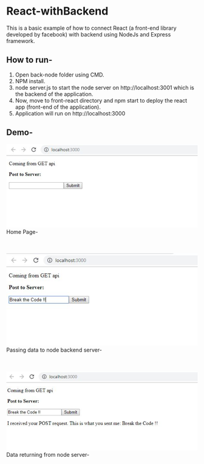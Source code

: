 # React-withBackend

This is a basic example of how to connect React (a front-end library developed by facebook) with backend using NodeJs and Express framework.

## How to run-
1. Open back-node folder using CMD.
2. NPM install.
3. node server.js to start the node server on http://localhost:3001 which is the backend of the application.
4. Now, move to front-react directory and npm start to deploy the react app (front-end of the application). 
5. Application will run on http://localhost:3000

## Demo-


<img src="https://github.com/rahul2412/React-withBackend/blob/master/demo_images/Capture1.JPG" alt="demo"/>
Home Page-


<br><br>
<img src="https://github.com/rahul2412/React-withBackend/blob/master/demo_images/Capture2.JPG" alt="demo"/><br>
Passing data to node backend server-

<br><br>
<img src="https://github.com/rahul2412/React-withBackend/blob/master/demo_images/Capture3.JPG" alt="demo"/><br>
Data returning from node server-



